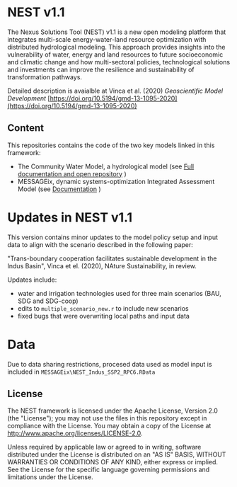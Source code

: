 # NEST v1.1
The Nexus Solutions Tool (NEST) v1.1 is a new open modeling platform that integrates multi-scale energy-water-land resource optimization with distributed hydrological modeling. This approach provides insights into the vulnerability of water, energy and land resources to future socioeconomic and climatic change and how multi-sectoral policies, technological solutions and investments can improve the resilience and sustainability of transformation pathways. 

Detailed description is avaialble at Vinca et al. (2020) _Geoscientific Model Development_
[https://doi.org/10.5194/gmd-13-1095-2020](https://doi.org/10.5194/gmd-13-1095-2020)

## Content
This repositories contains the code of the two key models linked in this framework:

- The Community Water Model, a hydrological model (see [Full documentation and open repository](https://cwatm.iiasa.ac.at/) )
- MESSAGEix, dynamic systems-optimization Integrated Assessment Model (see [Documentation](https://messageix.iiasa.ac.at/) )

# Updates in NEST v1.1

This version contains minor updates to the model policy setup and input data to align with the scenario described in the following paper:

"Trans-boundary cooperation facilitates sustainable development in the Indus Basin", Vinca et el. (2020), NAture Sustainability, in review.

Updates include:
- water and irrigation technologies used for three main scenarios (BAU, SDG and SDG-coop)
- edits to `multiple_scenario_new.r` to include new scenarios
- fixed bugs that were overwriting local paths and input data

# Data
Due to data sharing restrictions, procesed data used as model input is included in `MESSAGEix\NEST_Indus_SSP2_RPC6.RData`
## License

The NEST framework is licensed under the Apache License, Version 2.0 (the
"License"); you may not use the files in this repository except in compliance
with the License. You may obtain a copy of the License at
<http://www.apache.org/licenses/LICENSE-2.0>.

Unless required by applicable law or agreed to in writing, software distributed under the License is distributed on an "AS IS" BASIS, WITHOUT WARRANTIES OR CONDITIONS OF ANY KIND, either express or implied. See the License for the specific language governing permissions and limitations under the License.
